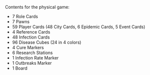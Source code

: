 Contents for the physical game:
- 7 Role Cards
- 7 Pawns
- 59 Player Cards (48 City Cards, 6 Epidemic Cards, 5 Event Cards)
- 4 Reference Cards
- 48 Infection Cards
- 96 Disease Cubes (24 in 4 colors)
- 4 Cure Markers
- 6 Research Stations
- 1 Infection Rate Marker
- 1 Outbreaks Marker
- 1 Board